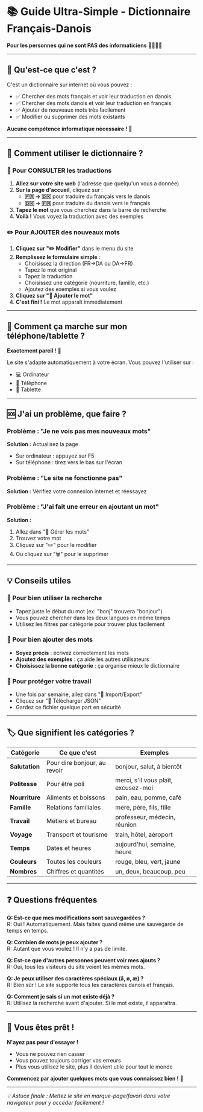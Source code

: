 # 📚 Guide Ultra-Simple - Dictionnaire Français-Danois

**Pour les personnes qui ne sont PAS des informaticiens** 👨‍👩‍👧‍👦

---

## 🎯 Qu'est-ce que c'est ?

C'est un dictionnaire sur internet où vous pouvez :
- ✅ Chercher des mots français et voir leur traduction en danois
- ✅ Chercher des mots danois et voir leur traduction en français  
- ✅ Ajouter de nouveaux mots très facilement
- ✅ Modifier ou supprimer des mots existants

**Aucune compétence informatique nécessaire !** 🎉

---

## 🚀 Comment utiliser le dictionnaire ?

### 👀 Pour CONSULTER les traductions

1. **Allez sur votre site web** (l'adresse que quelqu'un vous a donnée)
2. **Sur la page d'accueil**, cliquez sur :
   - **🇫🇷 → 🇩🇰** pour traduire du français vers le danois
   - **🇩🇰 → 🇫🇷** pour traduire du danois vers le français
3. **Tapez le mot** que vous cherchez dans la barre de recherche
4. **Voilà !** Vous voyez la traduction avec des exemples

### ✏️ Pour AJOUTER des nouveaux mots

1. **Cliquez sur "✏️ Modifier"** dans le menu du site
2. **Remplissez le formulaire simple** :
   - Choisissez la direction (FR→DA ou DA→FR)
   - Tapez le mot original
   - Tapez la traduction
   - Choisissez une catégorie (nourriture, famille, etc.)
   - Ajoutez des exemples si vous voulez
3. **Cliquez sur "💾 Ajouter le mot"**
4. **C'est fini !** Le mot apparaît immédiatement

---

## 📱 Comment ça marche sur mon téléphone/tablette ?

**Exactement pareil !** 📲

Le site s'adapte automatiquement à votre écran. Vous pouvez l'utiliser sur :
- 💻 Ordinateur
- 📱 Téléphone
- 📱 Tablette

---

## 🆘 J'ai un problème, que faire ?

### Problème : "Je ne vois pas mes nouveaux mots"
**Solution :** Actualisez la page
- Sur ordinateur : appuyez sur F5
- Sur téléphone : tirez vers le bas sur l'écran

### Problème : "Le site ne fonctionne pas"  
**Solution :** Vérifiez votre connexion internet et réessayez

### Problème : "J'ai fait une erreur en ajoutant un mot"
**Solution :** 
1. Allez dans "📝 Gérer les mots"
2. Trouvez votre mot
3. Cliquez sur "✏️" pour le modifier
4. Ou cliquez sur "🗑️" pour le supprimer

---

## 💡 Conseils utiles

### 🎯 Pour bien utiliser la recherche
- Tapez juste le début du mot (ex: "bonj" trouvera "bonjour")
- Vous pouvez chercher dans les deux langues en même temps
- Utilisez les filtres par catégorie pour trouver plus facilement

### 📝 Pour bien ajouter des mots
- **Soyez précis** : écrivez correctement les mots
- **Ajoutez des exemples** : ça aide les autres utilisateurs
- **Choisissez la bonne catégorie** : ça organise mieux le dictionnaire

### 💾 Pour protéger votre travail
- Une fois par semaine, allez dans "📁 Import/Export"
- Cliquez sur "💾 Télécharger JSON"
- Gardez ce fichier quelque part en sécurité

---

## 🏷️ Que signifient les catégories ?

| Catégorie | Ce que c'est | Exemples |
|-----------|--------------|----------|
| **Salutation** | Pour dire bonjour, au revoir | bonjour, salut, à bientôt |
| **Politesse** | Pour être poli | merci, s'il vous plaît, excusez-moi |
| **Nourriture** | Aliments et boissons | pain, eau, pomme, café |
| **Famille** | Relations familiales | mère, père, fils, fille |
| **Travail** | Métiers et bureau | professeur, médecin, réunion |
| **Voyage** | Transport et tourisme | train, hôtel, aéroport |
| **Temps** | Dates et heures | aujourd'hui, semaine, heure |
| **Couleurs** | Toutes les couleurs | rouge, bleu, vert, jaune |
| **Nombres** | Chiffres et quantités | un, deux, beaucoup, peu |

---

## ❓ Questions fréquentes

**Q: Est-ce que mes modifications sont sauvegardées ?**  
R: Oui ! Automatiquement. Mais faites quand même une sauvegarde de temps en temps.

**Q: Combien de mots je peux ajouter ?**  
R: Autant que vous voulez ! Il n'y a pas de limite.

**Q: Est-ce que d'autres personnes peuvent voir mes ajouts ?**  
R: Oui, tous les visiteurs du site voient les mêmes mots.

**Q: Je peux utiliser des caractères spéciaux (å, ø, æ) ?**  
R: Bien sûr ! Le site supporte tous les caractères danois et français.

**Q: Comment je sais si un mot existe déjà ?**  
R: Utilisez la recherche avant d'ajouter. Si le mot existe, il apparaîtra.

---

## 🎉 Vous êtes prêt !

**N'ayez pas peur d'essayer !** 

- Vous ne pouvez rien casser
- Vous pouvez toujours corriger vos erreurs  
- Plus vous utilisez le site, plus il devient utile pour tout le monde

**Commencez par ajouter quelques mots que vous connaissez bien !** 🌟

---

*💡 Astuce finale : Mettez le site en marque-page/favori dans votre navigateur pour y accéder facilement !*